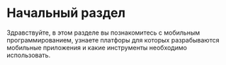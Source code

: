 # Начальный раздел

Здравствуйте, в этом разделе вы познакомитесь с мобильным программированием, узнаете платфоры для которых разрабываются мобильные приложения и какие инструменты необходимо использовать.



